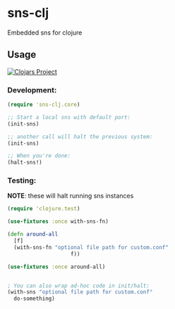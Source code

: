 # sns-clj

Embedded sns for clojure

## Usage

[![Clojars Project](https://img.shields.io/clojars/v/org.clojars.bigsy/sns-clj.svg)](https://clojars.org/org.clojars.bigsy/sns-clj)
### Development:

```clojure
(require 'sns-clj.core)

;; Start a local sns with default port:
(init-sns)

;; another call will halt the previous system:
(init-sns)

;; When you're done:
(halt-sns!)
```

### Testing:

**NOTE**: these will halt running sns instances

```clojure
(require 'clojure.test)

(use-fixtures :once with-sns-fn)

(defn around-all
  [f]
  (with-sns-fn "optional file path for custom.conf"
                    f))

(use-fixtures :once around-all)


; You can also wrap ad-hoc code in init/halt:
(with-sns "optional file path for custom.conf"
  do-something) 
  ```

